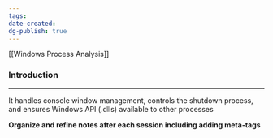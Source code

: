```yaml
---
tags: 
date-created: 
dg-publish: true
---
```

[[Windows Process Analysis]]
### Introduction
---
It handles console window management, controls the shutdown process, and ensures Windows API (.dlls) available to other processes



**Organize and refine notes after each session including adding meta-tags**

